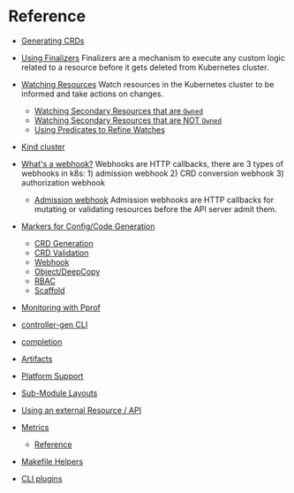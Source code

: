 # Reference

  - [Generating CRDs](generating-crd.md)
  - [Using Finalizers](using-finalizers.md)
    Finalizers are a mechanism to
    execute any custom logic related to a resource before it gets deleted from
    Kubernetes cluster.
  - [Watching Resources](watching-resources.md)
    Watch resources in the Kubernetes cluster to be informed and take actions on changes.
      - [Watching Secondary Resources that are `Owned` ](watching-resources/secondary-owned-resources.md)
      - [Watching Secondary Resources that are NOT `Owned`](watching-resources/secondary-resources-not-owned)
      - [Using Predicates to Refine Watches](watching-resources/predicates-with-watch.md)
  - [Kind cluster](kind.md)
  - [What's a webhook?](webhook-overview.md)
    Webhooks are HTTP callbacks, there are 3
    types of webhooks in k8s: 1) admission webhook 2) CRD conversion webhook 3)
    authorization webhook
    - [Admission webhook](admission-webhook.md)
      Admission webhooks are HTTP
      callbacks for mutating or validating resources before the API server admit
      them.
  - [Markers for Config/Code Generation](markers.md)

      - [CRD Generation](markers/crd.md)
      - [CRD Validation](markers/crd-validation.md)
      - [Webhook](markers/webhook.md)
      - [Object/DeepCopy](markers/object.md)
      - [RBAC](markers/rbac.md)
      - [Scaffold](markers/scaffold.md)

  - [Monitoring with Pprof](pprof-tutorial.md)
  - [controller-gen CLI](controller-gen.md)
  - [completion](completion.md)
  - [Artifacts](artifacts.md)
  - [Platform Support](platform.md)

  - [Sub-Module Layouts](submodule-layouts.md)
  - [Using an external Resource / API](using_an_external_resource.md)

  - [Metrics](metrics.md)
      - [Reference](metrics-reference.md)

  - [Makefile Helpers](makefile-helpers.md)
  - [CLI plugins](../plugins/plugins.md)
